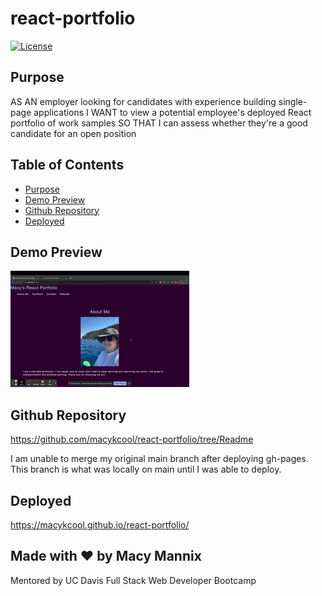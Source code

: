 # react-portfolio


[![License](https://img.shields.io/badge/License-Apache_2.0-blue.svg)](https://opensource.org/licenses/Apache-2.0)

## Purpose
AS AN employer looking for candidates with experience building single-page applications
I WANT to view a potential employee's deployed React portfolio of work samples
SO THAT I can assess whether they're a good candidate for an open position


## Table of Contents
- [Purpose](#purpose) 
- [Demo Preview](#demo-preview)
- [Github Repository](#github-repository)
- [Deployed](#deployed)


## Demo Preview
![search demo](./gif/portfo.gif)

## Github Repository
https://github.com/macykcool/react-portfolio/tree/Readme

I am unable to merge my original main branch after deploying gh-pages.
This branch is what was locally on main until I was able to deploy. 

## Deployed
https://macykcool.github.io/react-portfolio/


## Made with ❤️️ by Macy Mannix
Mentored by UC Davis Full Stack Web Developer Bootcamp
